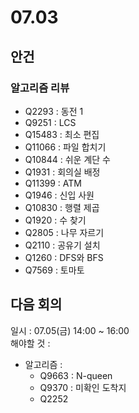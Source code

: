 # 07.03
## 안건
### 알고리즘 리뷰
- Q2293 : 동전 1
- Q9251 : LCS
- Q15483 : 최소 편집
- Q11066 : 파일 합치기
- Q10844 : 쉬운 계단 수
- Q1931 : 회의실 배정
- Q11399 : ATM
- Q1946 : 신입 사원
- Q10830 : 행렬 제곱
- Q1920 : 수 찾기
- Q2805 : 나무 자르기
- Q2110 : 공유기 설치
- Q1260 : DFS와 BFS
- Q7569 : 토마토

## 다음 회의
일시 : 07.05(금) 14:00 ~ 16:00  
해야할 것 : 
- 알고리즘 : 
  - Q9663 : N-queen
  - Q9370 : 미확인 도착지
  - Q2252 